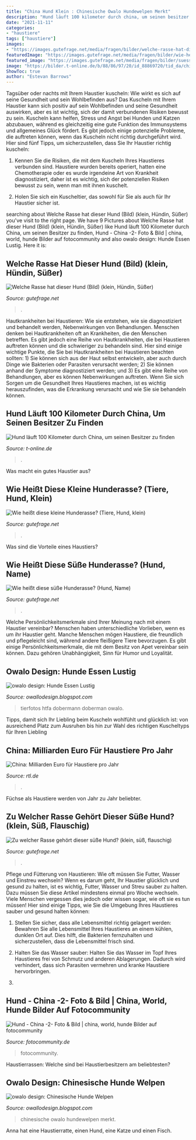 ```yaml
---
title: "China Hund Klein : Chinesische Owalo Hundewelpen Merkt"
description: "Hund läuft 100 kilometer durch china, um seinen besitzer zu finden"
date: "2021-11-11"
categories:
- "haustiere"
tags: ["haustiere"]
images:
- "https://images.gutefrage.net/media/fragen/bilder/welche-rasse-hat-dieser-hund-bild/0_big.jpg?v=1401441665000"
featuredImage: "https://images.gutefrage.net/media/fragen/bilder/wie-heisst-diese-kleine-hunderasse-/0_original.jpg?v=1304882298000"
featured_image: "https://images.gutefrage.net/media/fragen/bilder/suesser-hund-aber-welche-rasse/0_big.jpg?v=1426014721000"
image: "https://bilder.t-online.de/b/88/86/97/20/id_88869720/tid_da/china-ein-golden-retriever-ist-100-kilometer-gelaufen-um-zu-seiner-familie-zurueckzukehren-.jpg"
ShowToc: true
author: "Estevan Barrows"
---
```



Tagsüber oder nachts mit Ihrem Haustier kuscheln: Wie wirkt es sich auf seine Gesundheit und sein Wohlbefinden aus?
Das Kuscheln mit Ihrem Haustier kann sich positiv auf sein Wohlbefinden und seine Gesundheit auswirken, aber es ist wichtig, sich der damit verbundenen Risiken bewusst zu sein. Kuscheln kann helfen, Stress und Angst bei Hunden und Katzen abzubauen, während es gleichzeitig eine gute Funktion des Immunsystems und allgemeines Glück fördert. Es gibt jedoch einige potenzielle Probleme, die auftreten können, wenn das Kuscheln nicht richtig durchgeführt wird. Hier sind fünf Tipps, um sicherzustellen, dass Sie Ihr Haustier richtig kuscheln:
1) Kennen Sie die Risiken, die mit dem Kuscheln Ihres Haustieres verbunden sind. Haustiere wurden bereits operiert, hatten eine Chemotherapie oder es wurde irgendeine Art von Krankheit diagnostiziert, daher ist es wichtig, sich der potenziellen Risiken bewusst zu sein, wenn man mit ihnen kuschelt.

2) Holen Sie sich ein Kuscheltier, das sowohl für Sie als auch für Ihr Haustier sicher ist.

	

		
searching about Welche Rasse hat dieser Hund (Bild) (klein, Hündin, Süßer) you've visit to the right page. We have 9 Pictures about Welche Rasse hat dieser Hund (Bild) (klein, Hündin, Süßer) like Hund läuft 100 Kilometer durch China, um seinen Besitzer zu finden, Hund - China -2- Foto &amp; Bild | china, world, hunde Bilder auf fotocommunity and also owalo design: Hunde Essen Lustig. Here it is:
		
    
## Welche Rasse Hat Dieser Hund (Bild) (klein, Hündin, Süßer)

<img loading=lazy src="https://images.gutefrage.net/media/fragen/bilder/welche-rasse-hat-dieser-hund-bild/0_big.jpg?v=1401441665000" onerror="this.onerror=null;this.src='https://tse1.mm.bing.net/th?id=OIP.18kM5SsEpN3hatVwDUnhRQHaHa&amp;pid=15.1';" alt="Welche Rasse hat dieser Hund (Bild) (klein, Hündin, Süßer)">

_Source: gutefrage.net_

>. 

	

Hautkrankheiten bei Haustieren: Wie sie entstehen, wie sie diagnostiziert und behandelt werden, Nebenwirkungen von Behandlungen.
Menschen denken bei Hautkrankheiten oft an Krankheiten, die den Menschen betreffen. Es gibt jedoch eine Reihe von Hautkrankheiten, die bei Haustieren auftreten können und die schwieriger zu behandeln sind. Hier sind einige wichtige Punkte, die Sie bei Hautkrankheiten bei Haustieren beachten sollten: 1) Sie können sich aus der Haut selbst entwickeln, aber auch durch Dinge wie Bakterien oder Parasiten verursacht werden; 2) Sie können anhand der Symptome diagnostiziert werden; und 3) Es gibt eine Reihe von Behandlungen, aber es können Nebenwirkungen auftreten. Wenn Sie sich Sorgen um die Gesundheit Ihres Haustieres machen, ist es wichtig herauszufinden, was die Erkrankung verursacht und wie Sie sie behandeln können.

    
## Hund Läuft 100 Kilometer Durch China, Um Seinen Besitzer Zu Finden

<img loading=lazy src="https://bilder.t-online.de/b/88/86/97/20/id_88869720/tid_da/china-ein-golden-retriever-ist-100-kilometer-gelaufen-um-zu-seiner-familie-zurueckzukehren-.jpg" onerror="this.onerror=null;this.src='https://tse3.mm.bing.net/th?id=OIP.u3wt-2fnj2LYcU6cEfc03QHaEL&amp;pid=15.1';" alt="Hund läuft 100 Kilometer durch China, um seinen Besitzer zu finden">

_Source: t-online.de_

>. 

	

Was macht ein gutes Haustier aus?

    
## Wie Heißt Diese Kleine Hunderasse? (Tiere, Hund, Klein)

<img loading=lazy src="https://images.gutefrage.net/media/fragen/bilder/wie-heisst-diese-kleine-hunderasse-/0_original.jpg?v=1304882298000" onerror="this.onerror=null;this.src='https://tse1.mm.bing.net/th?id=OIP.N2_sk5yUkx5tn15d4lLwhAAAAA&amp;pid=15.1';" alt="Wie heißt diese kleine Hunderasse? (Tiere, Hund, klein)">

_Source: gutefrage.net_

>. 

	

Was sind die Vorteile eines Haustiers?

    
## Wie Heißt Diese Süße Hunderasse? (Hund, Name)

<img loading=lazy src="https://images.gutefrage.net/media/fragen/bilder/wie-heisst-diese-suesse-hunderasse/0_big.jpg?v=1421448743000" onerror="this.onerror=null;this.src='https://tse2.mm.bing.net/th?id=OIP.ODkeHSyv1gD3ytop5JV3SwAAAA&amp;pid=15.1';" alt="Wie heißt diese süße Hunderasse? (Hund, Name)">

_Source: gutefrage.net_

>. 

	

Welche Persönlichkeitsmerkmale sind Ihrer Meinung nach mit einem Haustier vereinbar?
Menschen haben unterschiedliche Vorlieben, wenn es um ihr Haustier geht. Manche Menschen mögen Haustiere, die freundlich und pflegeleicht sind, während andere fleißigere Tiere bevorzugen. Es gibt einige Persönlichkeitsmerkmale, die mit dem Besitz von Apet vereinbar sein können. Dazu gehören Unabhängigkeit, Sinn für Humor und Loyalität.

    
## Owalo Design: Hunde Essen Lustig

<img loading=lazy src="https://www.htfa.de/newest/lustige-tierfotos/media/HTFA-009701.jpg" onerror="this.onerror=null;this.src='https://tse4.mm.bing.net/th?id=OIP.Y7yftM1T9iUjOaSIKhah-wAAAA&amp;pid=15.1';" alt="owalo design: Hunde Essen Lustig">

_Source: owallodesign.blogspot.com_

>tierfotos htfa dobermann doberman owalo. 

	

Tipps, damit sich Ihr Liebling beim Kuscheln wohlfühlt und glücklich ist: von ausreichend Platz zum Ausruhen bis hin zur Wahl des richtigen Kuscheltyps für Ihren Liebling

    
## China: Milliarden Euro Für Haustiere Pro Jahr

<img loading=lazy src="https://ais-akamai.rtl.de/masters/310660/1024x0/ftqsttkdovblrk5tgud3vbdvoe.jpg" onerror="this.onerror=null;this.src='https://tse4.mm.bing.net/th?id=OIP._8NliZl8bKmSasmwJgYP8wHaEK&amp;pid=15.1';" alt="China: Milliarden Euro für Haustiere pro Jahr">

_Source: rtl.de_

>. 

	

Füchse als Haustiere werden von Jahr zu Jahr beliebter.

    
## Zu Welcher Rasse Gehört Dieser Süße Hund? (klein, Süß, Flauschig)

<img loading=lazy src="https://images.gutefrage.net/media/fragen/bilder/suesser-hund-aber-welche-rasse/0_big.jpg?v=1426014721000" onerror="this.onerror=null;this.src='https://tse3.mm.bing.net/th?id=OIP.XRGkgslOtmOXuB5zhySpcwHaHa&amp;pid=15.1';" alt="Zu welcher Rasse gehört dieser süße Hund? (klein, süß, flauschig)">

_Source: gutefrage.net_

>. 

	

Pflege und Fütterung von Haustieren: Wie oft müssen Sie Futter, Wasser und Einstreu wechseln?
Wenn es darum geht, Ihr Haustier glücklich und gesund zu halten, ist es wichtig, Futter, Wasser und Streu sauber zu halten. Dazu müssen Sie diese Artikel mindestens einmal pro Woche wechseln. Viele Menschen vergessen dies jedoch oder wissen sogar, wie oft sie es tun müssen! Hier sind einige Tipps, wie Sie die Umgebung Ihres Haustieres sauber und gesund halten können:
1. Stellen Sie sicher, dass alle Lebensmittel richtig gelagert werden: Bewahren Sie alle Lebensmittel Ihres Haustieres an einem kühlen, dunklen Ort auf. Dies hilft, die Bakterien fernzuhalten und sicherzustellen, dass die Lebensmittel frisch sind.

2. Halten Sie das Wasser sauber: Halten Sie das Wasser im Topf Ihres Haustieres frei von Schmutz und anderen Ablagerungen. Dadurch wird verhindert, dass sich Parasiten vermehren und kranke Haustiere hervorbringen.

3.

    
## Hund - China -2- Foto &amp; Bild | China, World, Hunde Bilder Auf Fotocommunity

<img loading=lazy src="https://img.fotocommunity.com/hund-china-2-18869294-6697-41dd-983d-e1508d0033f4.jpg?width=1000" onerror="this.onerror=null;this.src='https://tse1.mm.bing.net/th?id=OIP.Z2BNxtt6KjB0Io6RH1-RBQHaE8&amp;pid=15.1';" alt="Hund - China -2- Foto &amp; Bild | china, world, hunde Bilder auf fotocommunity">

_Source: fotocommunity.de_

>fotocommunity. 

	

Haustierrassen: Welche sind bei Haustierbesitzern am beliebtesten?

    
## Owalo Design: Chinesische Hunde Welpen

<img loading=lazy src="https://ais.rtl.de/masters/995636/1686x0/QQPZ4T4YFBDRTOVUK5JPO3ILHQ.jpg" onerror="this.onerror=null;this.src='https://tse1.mm.bing.net/th?id=OIP.ahKcdhyRdkKiihzoDQCD0wHaEK&amp;pid=15.1';" alt="owalo design: Chinesische Hunde Welpen">

_Source: owallodesign.blogspot.com_

>chinesische owalo hundewelpen merkt. 

	

Anna hat eine Haustierratte, einen Hund, eine Katze und einen Fisch.

